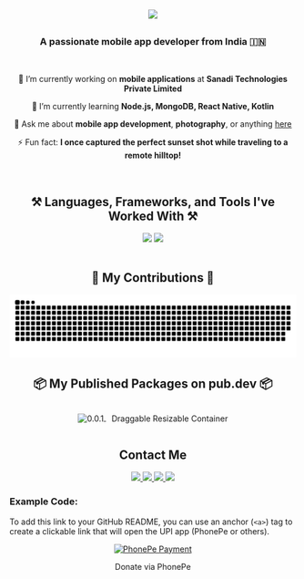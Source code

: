 <h1 align="center">
    <img src="https://readme-typing-svg.herokuapp.com/?font=Righteous&size=35&center=true&vCenter=true&width=500&height=70&duration=4000&lines=Hi+There!+👋;+I'm+Subrahmanya+S+Hegde!;&color=blue" />
</h1>


<h3 align="center">A passionate mobile app developer from India 🇮🇳</h3>

<br/>

<div align="center">

 🔭 I’m currently working on **mobile applications** at **Sanadi Technologies Private Limited**  
 
 🌱 I’m currently learning **Node.js, MongoDB, React Native, Kotlin**

💬 Ask me about **mobile app development**, **photography**, or anything [here](https://github.com/subshegde/subshegde/issues)

⚡ Fun fact: **I once captured the perfect sunset shot while traveling to a remote hilltop!**

</div>
<br/>


<h2 align="center">⚒️ Languages, Frameworks, and Tools I've Worked With ⚒️</h2>

<div align="center">
    <img src="https://skillicons.dev/icons?i=flutter,dart,firebase,supabase,sqlite,kotlin,mongodb,postman,git,github" />
    <img src="https://skillicons.dev/icons?i=html,css,python,javascript,c,cpp,java,mysql" />
</div>
<br/>


<div align="center">
  <h2>🐍 My Contributions 🐍</h2>
  <img alt="snake eating my contributions" src="https://github.com/subshegde/subshegde/blob/output/github-snake.svg" />
  </div>

  <h2 align="center">📦 My Published Packages on pub.dev 📦</h2>

<div align="center">
    <!-- Package 1 -->
    <a href="https://pub.dev/packages/draggable_resizable_container" target="_blank">
        <img src="https://img.shields.io/badge/-1-blue?style=flat-square" alt="0.0.1" style="vertical-align: middle; display: inline-block;"/>
    </a>
    <p style="display: inline-block; margin-left: 10px; vertical-align: middle;">Draggable Resizable Container</p>
</div>





<h2 align="center"> Contact Me </h2>
<div align="center">
    <a href="mailto:subrahmanyahegde460@gmail.com">
        <img src="https://img.shields.io/badge/Gmail-333333?style=for-the-badge&logo=gmail&logoColor=red" />
    </a>
    <a href="https://www.linkedin.com/in/subrahmanya-s-hegde-2329112a2" target="_blank">
        <img src="https://img.shields.io/badge/LinkedIn-0077B5?style=for-the-badge&logo=linkedin&logoColor=white" />
    </a>
    <a href="https://x.com/SSHegdeVisuals" target="_blank">
        <img src="https://img.shields.io/badge/X-000000?style=for-the-badge&logo=x&logoColor=white" />
    </a>
    <a href="https://www.youtube.com/@SSHegde.Visuals" target="_blank">
        <img src="https://img.shields.io/badge/YouTube-FF0000?style=for-the-badge&logo=youtube&logoColor=white" />
    </a>
</div>


### Example Code:
To add this link to your GitHub README, you can use an anchor (`<a>`) tag to create a clickable link that will open the UPI app (PhonePe or others).

<div align="center">
<a href="upi://pay?pa=8296391957@ybl&pn=Subrahmanya+S+Hegde&amt=100" target="_blank">
 <img src="https://upload.wikimedia.org/wikipedia/commons/thumb/7/7b/PhonePe_logo.svg/512px-PhonePe_logo.svg.png" alt="PhonePe Payment" style="height: 50px !important;width: auto;">
</a>
<p>Donate via PhonePe</p>
</div>

